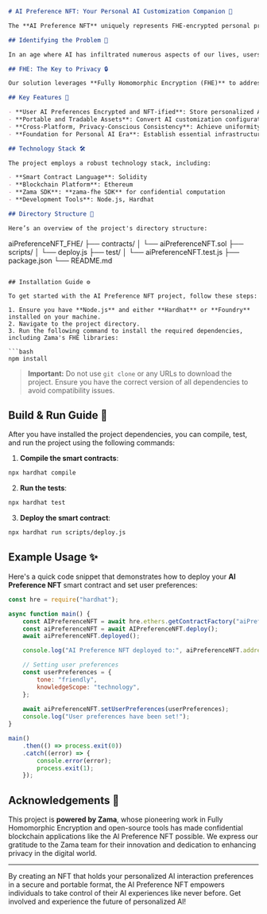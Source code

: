```markdown
# AI Preference NFT: Your Personal AI Customization Companion 🚀

The **AI Preference NFT** uniquely represents FHE-encrypted personal preferences for AI customization, empowering users to dictate how they interact with AI applications. By harnessing **Zama's Fully Homomorphic Encryption technology**, this project guarantees that your preferences remain private and secure while enabling a seamless AI experience across platforms.

## Identifying the Problem 🛑

In an age where AI has infiltrated numerous aspects of our lives, users often face a lack of control over how these systems understand and respond to them. Personal preferences, including tone and knowledge range, are frequently stored without adequate privacy measures, leading to potential misuse of sensitive personal data. Furthermore, many users find it challenging to maintain consistent AI interactions across multiple applications due to the fragmented nature of AI systems.

## FHE: The Key to Privacy 🔒

Our solution leverages **Fully Homomorphic Encryption (FHE)** to address these pain points head-on. By using **Zama's open-source libraries**, such as **Concrete**, **TFHE-rs**, and the **zama-fhe SDK**, we can securely encrypt personal preferences, ensuring that users’ choices are not only private but also portable. This makes it possible for users to embed their preferences into any compatible AI application without the risk of exposing sensitive information.

## Key Features 🌟

- **User AI Preferences Encrypted and NFT-ified**: Store personalized AI interaction preferences securely and uniquely as an NFT.
- **Portable and Tradable Assets**: Convert AI customization configurations into assets that can be easily transferred or traded.
- **Cross-Platform, Privacy-Conscious Consistency**: Achieve uniformity in AI experiences across various platforms, all while protecting your private information.
- **Foundation for Personal AI Era**: Establish essential infrastructure for the future of personalized AI interactions.

## Technology Stack 🛠️

The project employs a robust technology stack, including:

- **Smart Contract Language**: Solidity
- **Blockchain Platform**: Ethereum
- **Zama SDK**: **zama-fhe SDK** for confidential computation
- **Development Tools**: Node.js, Hardhat

## Directory Structure 📂

Here’s an overview of the project's directory structure:

```
aiPreferenceNFT_FHE/
├── contracts/
│   └── aiPreferenceNFT.sol
├── scripts/
│   └── deploy.js
├── test/
│   └── aiPreferenceNFT.test.js
├── package.json
└── README.md
```

## Installation Guide ⚙️

To get started with the AI Preference NFT project, follow these steps:

1. Ensure you have **Node.js** and either **Hardhat** or **Foundry** installed on your machine.
2. Navigate to the project directory.
3. Run the following command to install the required dependencies, including Zama's FHE libraries:

```bash
npm install
```

> **Important:** Do not use `git clone` or any URLs to download the project. Ensure you have the correct version of all dependencies to avoid compatibility issues.

## Build & Run Guide 🚀

After you have installed the project dependencies, you can compile, test, and run the project using the following commands:

1. **Compile the smart contracts**:

```bash
npx hardhat compile
```

2. **Run the tests**:

```bash
npx hardhat test
```

3. **Deploy the smart contract**:

```bash
npx hardhat run scripts/deploy.js
```

## Example Usage ✨

Here's a quick code snippet that demonstrates how to deploy your **AI Preference NFT** smart contract and set user preferences:

```javascript
const hre = require("hardhat");

async function main() {
    const AIPreferenceNFT = await hre.ethers.getContractFactory("aiPreferenceNFT");
    const aiPreferenceNFT = await AIPreferenceNFT.deploy();
    await aiPreferenceNFT.deployed();

    console.log("AI Preference NFT deployed to:", aiPreferenceNFT.address);

    // Setting user preferences
    const userPreferences = {
        tone: "friendly",
        knowledgeScope: "technology",
    };
    
    await aiPreferenceNFT.setUserPreferences(userPreferences);
    console.log("User preferences have been set!");
}

main()
    .then(() => process.exit(0))
    .catch((error) => {
        console.error(error);
        process.exit(1);
    });
```

## Acknowledgements 🙏

This project is **powered by Zama**, whose pioneering work in Fully Homomorphic Encryption and open-source tools has made confidential blockchain applications like the AI Preference NFT possible. We express our gratitude to the Zama team for their innovation and dedication to enhancing privacy in the digital world.

---

By creating an NFT that holds your personalized AI interaction preferences in a secure and portable format, the AI Preference NFT empowers individuals to take control of their AI experiences like never before. Get involved and experience the future of personalized AI!
```